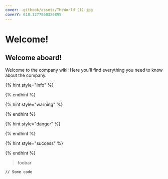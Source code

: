 ```yaml
---
cover: .gitbook/assets/TheWorld (1).jpg
coverY: 618.1277860326895
---
```


# Welcome!

## Welcome aboard!

Welcome to the company wiki! Here you'll find everything you need to know about the company.

{% hint style="info" %}

{% endhint %}

{% hint style="warning" %}

{% endhint %}

{% hint style="danger" %}

{% endhint %}

{% hint style="success" %}

{% endhint %}

> foobar

```
// Some code
```
